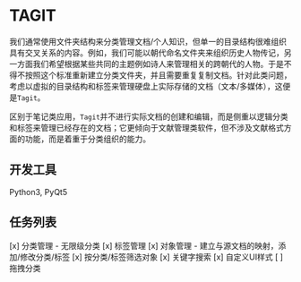 # TAGIT

我们通常使用文件夹结构来分类管理文档/个人知识，但单一的目录结构很难组织具有交叉关系的内容。例如，我们可能以朝代命名文件夹来组织历史人物传记，另一方面我们希望根据某些共同的主题例如诗人来管理相关的跨朝代的人物。于是不得不按照这个标准重新建立分类文件夹，并且需要重复复制文档。针对此类问题，考虑以虚拟的目录结构和标签来管理硬盘上实际存储的文档（文本/多媒体），这便是`Tagit`。

区别于笔记类应用，`Tagit`并不进行实际文档的创建和编辑，而是侧重以逻辑分类和标签来管理已经存在的文档；它更倾向于文献管理类软件，但不涉及文献格式方面的功能，而是着重于分类组织的能力。

## 开发工具

Python3, PyQt5

## 任务列表

[x] 分类管理 - 无限级分类
[x] 标签管理
[x] 对象管理 - 建立与源文档的映射，添加/修改分类/标签
[x] 按分类/标签筛选对象
[x] 关键字搜索
[x] 自定义UI样式
[ ] 拖拽分类

